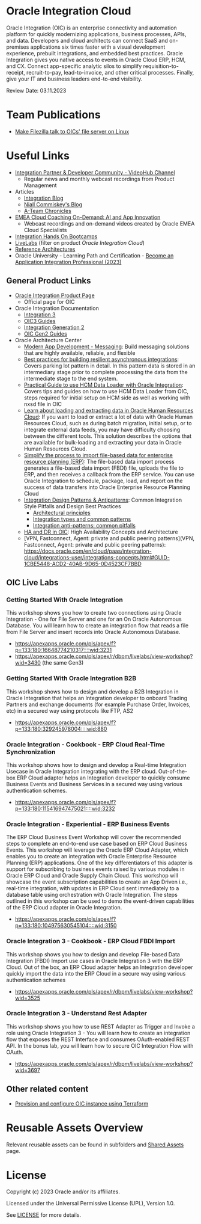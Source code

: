 # Oracle Integration Cloud

Oracle Integration (OIC) is an enterprise connectivity and automation platform for quickly modernizing applications, business processes, APIs, and data. Developers and cloud architects can connect SaaS and on-premises applications six times faster with a visual development experience, prebuilt integrations, and embedded best practices. Oracle Integration gives you native access to events in Oracle Cloud ERP, HCM, and CX. Connect app-specific analytic silos to simplify requisition-to-receipt, recruit-to-pay, lead-to-invoice, and other critical processes. Finally, give your IT and business leaders end-to-end visibility.

Review Date: 03.11.2023

# Team Publications

- [Make Filezilla talk to OICs' file server on Linux](http://aroundmiddleware.blogspot.com/2023/12/make-filezilla-talk-to-oics-file-server_22.html)

# Useful Links

- [Integration Partner & Developer Community - VideoHub Channel](https://videohub.oracle.com/channel/Oracle%2BPartner%2BCommunity)
  - Regular news and monthly webcast recordings from Product Management
- Articles
  - [Integration Blog](https://blogs.oracle.com/integration/)
  - [Niall Commiskey's Blog](http://niallcblogs.blogspot.com/)
  - [A-Team Chronicles](https://www.ateam-oracle.com/category/atm-integration)
- [EMEA Cloud Coaching On-Demand: AI and App Innovation](https://www.oracle.com/emea/cloud/events/cloud-coaching/on-demand/#ai-innovation)
  - Webcast recordings and on-demand videos created by Oracle EMEA Cloud Specialists
- [Integration Hands On Bootcamps](https://go.oracle.com/LP=110450?elqCampaignId=296318)
- [LiveLabs](https://apexapps.oracle.com/pls/apex/r/dbpm/livelabs/livelabs-workshop-cards) (filter on product *Oracle Integration Cloud*)
- [Reference Architectures](https://docs.oracle.com/solutions/?q=&cType=reference-architectures%2Csolution-playbook%2Cbuilt-deployed&product=Integration%20Generation%202%2CIntegration%20Cloud%20Service%2CIntegration%203%2CIntegration%20Adapters&sort=date-desc&lang=en)
- Oracle University - Learning Path and Certification - [Become an Application Integration Professional (2023)](https://mylearn.oracle.com/ou/learning-path/become-an-application-integration-professional-2023/122249)

## General Product Links

- [Oracle Integration Product Page](https://www.oracle.com/integration/application-integration/)
    - Official page for OIC 
- Oracle Integration Documentation
    - [Integration 3](https://docs.oracle.com/iaas/application-integration/index.html)
    - [OIC3 Guides](https://docs.oracle.com/en/cloud/paas/application-integration/books.html)
    - [Integration Generation 2](https://docs.oracle.com/en-us/iaas/integration/index.html)
    - [OIC Gen2 Guides](https://docs.oracle.com/en/cloud/paas/integration-cloud/books.html)
- Oracle Architecture Center
    - [Modern App Development - Messaging](https://docs.oracle.com/en/solutions/mad-messaging-pattern/index.html#GUID-48F3D3C1-CCD1-489B-8BE2-43D9289CA42C): Build messaging solutions that are highly available, reliable, and flexible
    - [Best practices for building resilient asynchronous integrations](https://docs.oracle.com/en/solutions/best-practices-resilient-asynch-integrations/index.html#GUID-B18DDA79-78FD-4767-BEE6-DB213B5EC073): Covers parking lot pattern in detail. In this pattern data is stored in an intermediary stage prior to complete processing the data from the intermediate stage to the end system.
    - [Practical Guide to use HCM Data Loader with Oracle Integration](https://blogs.oracle.com/integration/post/practical-guide-to-use-hcm-data-loader-with-oracle-integration): Covers tips and guides on how to use HCM Data Loader from OIC, steps required for initial setup on HCM side as well as working with nxsd file in OIC
    - [Learn about loading and extracting data in Oracle Human Resources Cloud](https://docs.oracle.com/en/solutions/data-loading-extraction-hcm-cloud/index.html#GUID-777CF4DC-5408-414C-960A-ED7D425DAA26): If you want to load or extract a lot of data with Oracle Human Resources Cloud, such as during batch migration, initial setup, or to integrate external data feeds, you may have difficulty choosing between the different tools. This solution describes the options that are available for bulk-loading and extracting your data in Oracle Human Resources Cloud.
    - [Simplify the process to import file-based data for enterprise resource planning (ERP)](https://docs.oracle.com/en/solutions/import-data-for-enterprise-resource-planning/index.html#GUID-9CE2963A-F66A-4A6B-BB18-0627C2832D11): The file-based data import process generates a file-based data import (FBDI) file, uploads the file to ERP, and then receives a callback from the ERP service. You can use Oracle Integration to schedule, package, load, and report on the success of data transfers into Oracle Enterprise Resource Planning Cloud
    - [Integration Design Patterns & Antipatterns](https://docs.oracle.com/en/cloud/paas/integration-cloud/integrations-user/common-integration-style-pitfalls-and-design-best-practices.html#GUID-09CEC808-3110-4EE4-9478-666A17451458): Common Integration Style Pitfalls and Design Best Practices
      - [Architectural principles](https://youtu.be/1LmJO2jC9G4)
      - [Integration types and common patterns](https://youtu.be/hs283FRfw4U)
      - [Integration anti-patterns: common pitfalls](https://youtu.be/2nqh780RQsc)
    - [HA and DR in OIC](https://www.oracle.com/a/ocom/docs/ha-dr-l300.pdf): High Availability Concepts and Architecture
    - [VPN, Fastconnect, Agent: private and public peering patterns](VPN, Fastconnect, Agent: private and public peering patterns): https://docs.oracle.com/en/cloud/paas/integration-cloud/integrations-user/integrations-concepts.html#GUID-1CBE5448-ACD2-40AB-9D65-0D4523CF7BBD

## OIC Live Labs

### Getting Started With Oracle Integration

This workshop shows you how to create two connections using Oracle Integration - One for File Server and one for an On Oracle Autonomous Database. You will learn how to create an integration flow that reads a file from File Server and insert records into Oracle Autonomous Database.

- https://apexapps.oracle.com/pls/apex/f?p=133:180:16648774210317::::wid:3231
- https://apexapps.oracle.com/pls/apex/r/dbpm/livelabs/view-workshop?wid=3430 (the same Gen3)

### Getting Started With Oracle Integration B2B

This workshop shows how to design and develop a B2B Integration in Oracle Integration that helps an Integration developer to onboard Trading Partners and exchange documents (for example Purchase Order, Invoices, etc) in a secured way using protocols like FTP, AS2

- https://apexapps.oracle.com/pls/apex/f?p=133:180:329245978004::::wid:880

### Oracle Integration - Cookbook - ERP Cloud Real-Time Synchronization

This workshop shows how to design and develop a Real-time Integration Usecase in Oracle Integration integrating with the ERP cloud. Out-of-the-box ERP Cloud adapter helps an Integration developer to quickly consume Business Events and Business Services in a secured way using various authentication schemes.

- https://apexapps.oracle.com/pls/apex/f?p=133:180:115416947475021::::wid:3232

### Oracle Integration - Experiential - ERP Business Events

The ERP Cloud Business Event Workshop will cover the recommended steps to complete an end-to-end use case based on ERP Cloud Business Events. This workshop will leverage the Oracle ERP Cloud Adapter, which enables you to create an integration with Oracle Enterprise Resource Planning (ERP) applications. One of the key differentiators of this adapter is support for subscribing to business events raised by various modules in Oracle ERP Cloud and Oracle Supply Chain Cloud. This workshop will showcase the event subscription capabilities to create an App Driven i.e., real-time integration, with updates in ERP Cloud sent immediately to a database table using orchestration with Oracle Integration. The steps outlined in this workshop can be used to demo the event-driven capabilities of the ERP Cloud adapter in Oracle Integration.

- https://apexapps.oracle.com/pls/apex/f?p=133:180:104975630545104::::wid:3150

### Oracle Integration 3 - Cookbook - ERP Cloud FBDI Import

This workshop shows you how to design and develop File-based Data Integration (FBDI) Import use cases in Oracle Integration 3 with the ERP Cloud. Out of the box, an ERP Cloud adapter helps an Integration developer quickly import the data into the ERP Cloud in a secure way using various authentication schemes

- https://apexapps.oracle.com/pls/apex/r/dbpm/livelabs/view-workshop?wid=3525

### Oracle Integration 3 - Understand Rest Adapter

This workshop shows you how to use REST Adapter as Trigger and Invoke a role using Oracle Integration 3 - You will learn how to create an integration flow that exposes the REST Interface and consumes OAuth-enabled REST API. In the bonus lab, you will learn how to secure OIC Integration Flow with OAuth.

- https://apexapps.oracle.com/pls/apex/r/dbpm/livelabs/view-workshop?wid=3697



## Other related content

- [Provision and configure OIC instance using Terraform](https://medium.com/oracledevs/provision-and-configure-oracle-integration-cloud-instance-using-terraform-6baa89c257a)
  

# Reusable Assets Overview

Relevant reusable assets can be found in subfolders and [Shared Assets](https://github.com/oracle-devrel/technology-engineering/tree/main/ai-and-app-modernisation/app-integration-and-automation/shared-assets) page.

# License

Copyright (c) 2023 Oracle and/or its affiliates.

Licensed under the Universal Permissive License (UPL), Version 1.0.

See [LICENSE](https://github.com/oracle-devrel/technology-engineering/blob/main/LICENSE) for more details.
